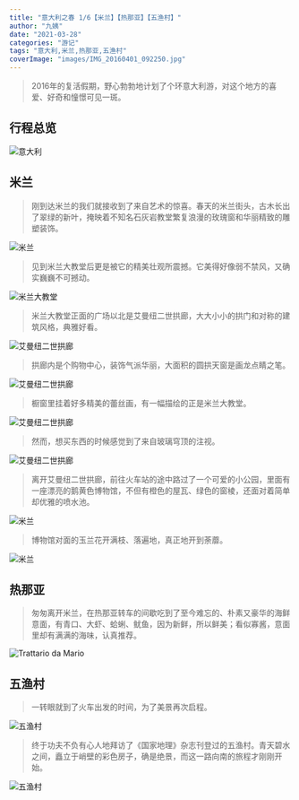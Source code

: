 ```yaml
---
title: "意大利之春 1/6【米兰】【热那亚】【五渔村】"
author: "九姨"
date: "2021-03-28"
categories: "游记"
tags: "意大利,米兰,热那亚,五渔村"
coverImage: "images/IMG_20160401_092250.jpg"
---
```


>2016年的复活假期，野心勃勃地计划了个环意大利游，对这个地方的喜爱、好奇和憧憬可见一斑。

## 行程总览

![意大利](images/italy-2016.jpg)

## 米兰

>刚到达米兰的我们就接收到了来自艺术的惊喜。春天的米兰街头，古木长出了翠绿的新叶，掩映着不知名石灰岩教堂繁复浪漫的玫瑰窗和华丽精致的雕塑装饰。

![米兰](images/IMG_20160401_081153-e1539439774691.jpg)

>见到米兰大教堂后更是被它的精美壮观所震撼。它美得好像弱不禁风，又确实巍巍不可撼动。

![米兰大教堂](images/IMG_20160401_081850.jpg)

>米兰大教堂正面的广场以北是艾曼纽二世拱廊，大大小小的拱门和对称的建筑风格，典雅好看。

![艾曼纽二世拱廊](images/IMG_20160401_081744.jpg)

>拱廊内是个购物中心，装饰气派华丽，大面积的圆拱天窗是画龙点睛之笔。

![艾曼纽二世拱廊](images/IMG_20160401_083020-e1539439789555.jpg)

>橱窗里挂着好多精美的蕾丝画，有一幅描绘的正是米兰大教堂。

![艾曼纽二世拱廊](images/IMG_0338-e1539509162452.jpg)

>然而，想买东西的时候感觉到了来自玻璃穹顶的注视。

![艾曼纽二世拱廊](images/IMG_20160401_083317.jpg)

>离开艾曼纽二世拱廊，前往火车站的途中路过了一个可爱的小公园，里面有一座漂亮的鹅黄色博物馆，不但有橙色的屋瓦、绿色的窗棱，还面对着简单却优雅的喷水池。

![米兰](images/IMG_20160401_092711.jpg)

>博物馆对面的玉兰花开满枝、落遍地，真正地开到荼蘼。

![米兰](images/IMG_20160401_092043.jpg)

## 热那亚

>匆匆离开米兰，在热那亚转车的间歇吃到了至今难忘的、朴素又豪华的海鲜意面，有青口、大虾、蛤蜊、鱿鱼，因为新鲜，所以鲜美；看似寡酱，意面里却有满满的海味，认真推荐。

![Trattario da Mario](images/IMG_0351.jpg)

## 五渔村

>一转眼就到了火车出发的时间，为了美景再次启程。

![五渔村](images/IMG_20160401_172920.jpg)

>终于功夫不负有心人地拜访了《国家地理》杂志刊登过的五渔村。青天碧水之间，矗立于峭壁的彩色房子，确是绝景，而这一路向南的旅程才刚刚开始。

![五渔村](images/IMG_20160401_152640.jpg)
